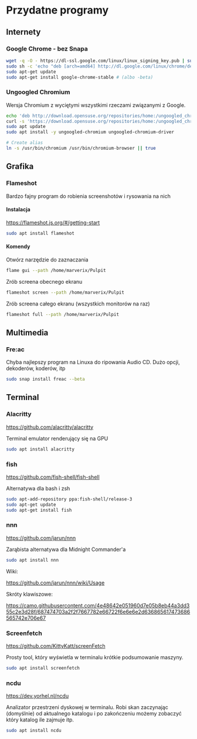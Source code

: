# Przydatne programy

## Internety

### Google Chrome - bez Snapa

```sh
wget -q -O - https://dl-ssl.google.com/linux/linux_signing_key.pub | sudo apt-key add -
sudo sh -c 'echo "deb [arch=amd64] http://dl.google.com/linux/chrome/deb/ stable main" >> /etc/apt/sources.list.d/google.list'
sudo apt-get update
sudo apt-get install google-chrome-stable # (albo -beta)
```

### Ungoogled Chromium

Wersja Chromium z wyciętymi wszystkimi rzeczami związanymi z Google.

```sh
echo 'deb http://download.opensuse.org/repositories/home:/ungoogled_chromium/Ubuntu_Focal/ /' | sudo tee /etc/apt/sources.list.d/home-ungoogled_chromium.list > /dev/null
curl -s 'https://download.opensuse.org/repositories/home:/ungoogled_chromium/Ubuntu_Focal/Release.key' | gpg --dearmor | sudo tee /etc/apt/trusted.gpg.d/home-ungoogled_chromium.gpg > /dev/null
sudo apt update
sudo apt install -y ungoogled-chromium ungoogled-chromium-driver

# Create alias
ln -s /usr/bin/chromium /usr/bin/chromium-browser || true
```

## Grafika

### Flameshot

Bardzo fajny program do robienia screenshotów i rysowania na nich

#### Instalacja

https://flameshot.js.org/#/getting-start

```sh
sudo apt install flameshot
```

#### Komendy

Otwórz narzędzie do zaznaczania

```sh
flame gui --path /home/marverix/Pulpit
```

Zrób screena obecnego ekranu

```sh
flameshot screen --path /home/marverix/Pulpit
```

Zrób screena całego ekranu (wszystkich monitorów na raz)

```sh
flameshot full --path /home/marverix/Pulpit
```

## Multimedia

### Fre:ac

Chyba najlepszy program na Linuxa do ripowania Audio CD. Dużo opcji, dekoderów, koderów, itp

```sh
sudo snap install freac --beta
```

## Terminal

### Alacritty

https://github.com/alacritty/alacritty

Terminal emulator renderujący się na GPU

```sh
sudo apt install alacritty
```

### fish

https://github.com/fish-shell/fish-shell

Alternatywa dla bash i zsh

```sh
sudo apt-add-repository ppa:fish-shell/release-3
sudo apt-get update
sudo apt-get install fish
```

### nnn

https://github.com/jarun/nnn

Zarąbista alternatywa dla Midnight Commander'a

```sh
sudo apt install nnn
```

Wiki:

https://github.com/jarun/nnn/wiki/Usage

Skróty klawiszowe:

https://camo.githubusercontent.com/4e48642e051960d7e05b8eb44a3dd355c2e3d28f/687474703a2f2f7667782e66722f6e6e6e2d636865617473686565742e706e67

### Screenfetch

https://github.com/KittyKatt/screenFetch

Prosty tool, który wyświetla w terminalu krótkie podsumowanie maszyny.

```sh
sudo apt install screenfetch
```

### ncdu

https://dev.yorhel.nl/ncdu

Analizator przestrzeni dyskowej w terminalu. Robi skan zaczynając (domyślnie) od aktualnego katalogu i po zakończeniu
możemy zobaczyć który katalog ile zajmuje itp.

```sh
sudo apt install ncdu
```
